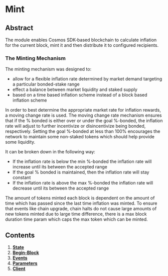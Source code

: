 <!--
order: 0
title: Mint Overview
parent:
  title: "mint"
-->

# Mint

## Abstract

The module enables Cosmos SDK-based blockchain to calculate inflation for the current block, mint it and then distribute it to configured recipients.

### The Minting Mechanism
The minting mechanism was designed to:

* allow for a flexible inflation rate determined by market demand targeting a particular bonded-stake range
* effect a balance between market liquidity and staked supply
* based on a time based inflation scheme instead of a block based inflation scheme

In order to best determine the appropriate market rate for inflation rewards, a moving change rate is used. The moving change rate mechanism ensures that if the % bonded is either over or under the goal %-bonded, the inflation rate will adjust to further incentivize or disincentivize being bonded, respectively. Setting the goal %-bonded at less than 100% encourages the network to maintain some non-staked tokens which should help provide some liquidity.

It can be broken down in the following way:

* If the inflation rate is below the min %-bonded the inflation rate will increase until its between the accepted range
* If the goal % bonded is maintained, then the inflation rate will stay constant
* If the inflation rate is above the max %-bonded the inflation rate will decrease until its between the accepted range

The amount of tokens minted each block is dependent on the amount of time which has passed since the last time inflation was minted. 
To ensure that events like chain upgrade, chain halts do not cause large amounts of new tokens minted due to large time difference, there is a max block duration time param which caps the max token which can be minted.

## Contents

1. **[State](01_state.md)**
2. **[Begin-Block](02_begin_block.md)**
3. **[Events](03_events.md)**
4. **[Parameters](04_params.md)**
5. **[Client](05_client.md)**
